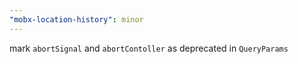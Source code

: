 ```yaml
---
"mobx-location-history": minor
---
```


mark `abortSignal` and `abortContoller` as deprecated in `QueryParams`
